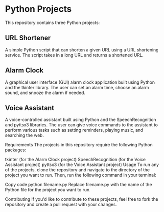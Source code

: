 # Python Projects
This repository contains three Python projects:

## URL Shortener
A simple Python script that can shorten a given URL using a URL shortening service. The script takes in a long URL and returns a shortened URL.

## Alarm Clock
A graphical user interface (GUI) alarm clock application built using Python and the tkinter library. The user can set an alarm time, choose an alarm sound, and snooze the alarm if needed.

## Voice Assistant
A voice-controlled assistant built using Python and the SpeechRecognition and pyttsx3 libraries. The user can give voice commands to the assistant to perform various tasks such as setting reminders, playing music, and searching the web.

Requirements
The projects in this repository require the following Python packages:

tkinter (for the Alarm Clock project)
SpeechRecognition (for the Voice Assistant project)
pyttsx3 (for the Voice Assistant project)
Usage
To run any of the projects, clone the repository and navigate to the directory of the project you want to run. Then, run the following command in your terminal:

Copy code
python filename.py
Replace filename.py with the name of the Python file for the project you want to run.

Contributing
If you'd like to contribute to these projects, feel free to fork the repository and create a pull request with your changes.
